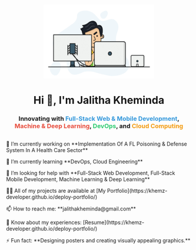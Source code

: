 <p align="center">
  <img width="300px" height="200px" src="images/2.gif" alt="Your Image Description">
</p>

<h1 align="center">Hi 👋, I'm Jalitha Kheminda</h1>

<h3 align="center">
  Innovating with <span style="color: #3498db;">Full-Stack Web & Mobile Development</span>, 
  <span style="color: #e74c3c;">Machine & Deep Learning</span>, 
  <span style="color: #2ecc71;">DevOps</span>, and 
  <span style="color: #f39c12;">Cloud Computing</span>
</h3>
<div style="display: flex; align-items: center; justify-content: center;">
 
  <div>
    <p>
      🔭 I’m currently working on **Implementation Of A FL Poisoning & Defense System In A Health Care Sector**
    </p>
    <p>
      🌱 I’m currently learning **DevOps, Cloud Engineering**
    </p>
    <p>
      🤝 I’m looking for help with **Full-Stack Web Development, Full-Stack Mobile Development, Machine Learning & Deep Learning**
    </p>
    <p>
      👨‍💻 All of my projects are available at [My Portfolio](https://khemz-developer.github.io/deploy-portfolio/)
    </p>
    <p>
      📫 How to reach me: **jalithakheminda@gmail.com**
    </p>
    <p>
      📄 Know about my experiences: [Resume](https://khemz-developer.github.io/deploy-portfolio/)
    </p>
    <p>
      ⚡ Fun fact: **Designing posters and creating visually appealing graphics.**
    </p>
  </div>
</div>
